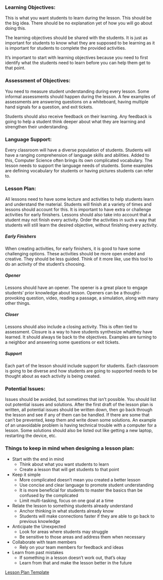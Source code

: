### Learning Objectives:
This is what you want students to learn during the lesson. This should be the big idea. There should be no explanation yet of how 
you will go about doing this.  

The learning objectives should be shared with the students. It is just as important for students to know what they are supposed to 
be learning as it is important for students to complete the provided activities. 

It’s important to start with learning objectives because you need to first identify what the students need to learn before you can 
help them get to that point.  

### Assessment of Objectives:
You need to measure student understanding during every lesson. Some informal assessments should happen during the lesson. A few 
examples of assessments are answering questions on a whiteboard, having multiple hand signals for a question, and exit tickets. 

Students should also receive feedback on their learning. Any feedback is going to help a student think deeper about what they are 
learning and strengthen their understanding. 

### Language Support:
Every classroom will have a diverse population of students. Students will have a ranging comprehension of language skills and 
abilities. Added to this, Computer Science often brings its own complicated vocabulary. The lesson needs to support the language 
needs of students. Some examples are defining vocabulary for students or having pictures students can refer to. 

### Lesson Plan:
All lessons need to have some lecture and activities to help students learn and understand the material. Students will finish at a variety of times and lessons should account for this. It is important to have extra or challenge activities for early finishers. Lessons should also take into account that a student may not finish every activity. Order the activities in such a way that students will still learn the desired objective, without finishing every activity. 

##### Early Finishers
When creating activities, for early finishers, it is good to have some challenging options. These activities should be more open ended and creative. They should be less guided. Think of it more like, use this tool to do an activity of the student’s choosing.

##### Opener
Lessons should have an opener. The opener is a great place to engage students’ prior knowledge about lesson. Openers can be a 
thought-provoking question, video, reading a passage, a simulation, along with many other things.

##### Closer
Lessons should also include a closing activity. This is often tied to assessment. Closure is a way to have students synthesize 
whatthey have learned. It should always tie back to the objectives. Examples are turning to a neighbor and answering some questions 
or exit tickets.

##### Support
Each part of the lesson should include support for students. Each classroom is going to be diverse and how students are going to 
supported needs to be thought about as each activity is being created.

### Potential Issues:
Issues should be avoided, but sometimes that isn’t possible. You should list out potential issues and solutions. After the first 
draft of the lesson plan is written, all potential issues should be written down, then go back through the lesson and see if any of 
them can be handled. If there are some that can’t be prevented, keep them and write down some solutions. An example of an 
unavoidable problem is having technical trouble with a computer for a lesson. Some solutions should also be listed out like getting 
a new laptop, restarting the device, etc.

### Things to keep in mind when designing a lesson plan:
* Start with the end in mind
  * Think about what you want students to learn
  * Create a lesson that will get students to that point 
* Keep it simple 
  * More complicated doesn’t mean you created a better lesson
  * Use concise and clear language to promote student understanding 
  * It is more beneficial for students to master the basics than be confused by the complicated 
  * Limit multi-tasking, focus on one goal at a time
* Relate the lesson to something students already understand 
  * Anchor thinking in what students already know 
  * Students will make connections faster if they are able to go back to previous knowledge 
* Anticipate the Unexpected 
  * Look for areas where students may struggle 
  * Be sensitive to those areas and address them when necessary 
* Collaborate with team members 
  * Rely on your team members for feedback and ideas 
* Learn from past mistakes 
  * If something in a lesson doesn’t work out, that’s okay 
  * Learn from that and make the lesson better in the future 
  
 [Lesson Plan Template](https://docs.google.com/document/d/18ItBLJAAZgFsQjm5f2vuOaSbWwhWuUFrp975_SDDqjo/edit?usp=sharing)
